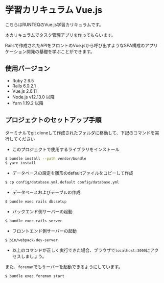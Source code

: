 # 学習カリキュラム Vue.js

こちらはRUNTEQのVue.js学習カリキュラムです。

本カリキュラムでタスク管理アプリを作ってもらいます。

Railsで作成されたAPIをフロントのVue.jsから呼び出すようなSPA構成のアプリケーション開発の基礎を学ぶことができます。

## 使用バージョン

- Ruby 2.6.5
- Rails 6.0.2.1
- Vue.js 2.6.11
- Node.js v12.13.0 以降
- Yarn 1.19.2 以降

## プロジェクトのセットアップ手順

ターミナルでgit cloneして作成されたフォルダに移動して、下記のコマンドを実行してください

- このプロジェクトで使用するライブラリをインストール
```bash
$ bundle install --path vendor/bundle
$ yarn install
```

- データベースの設定を雛形のdefaultファイルをコピーして作成

```bash
$ cp config/database.yml.default config/database.yml
```

- データベースおよびテーブルの作成

```bash
$ bundle exec rails db:setup
```

- バックエンド側サーバーの起動

```bash
$ bundle exec rails server
```

- フロントエンド側サーバーの起動
```bash
$ bin/webpack-dev-server
```

- 以上のコマンドが正しく実行できた場合、ブラウザで`localhost:3000`にアクセスしましょう。

また、`foreman`でもサーバーを起動できるようにしています。
 
```bash
$ bundle exec foreman start
```
